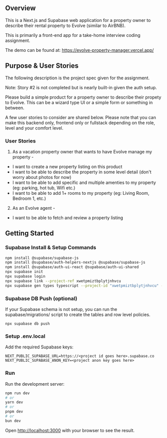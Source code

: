 ## Overview
This is a Next.js and Supabase web application for a property owner to describe their rental property to Evolve (similar to AirBNB). 

This is primarily a front-end app for a take-home interview coding assignment. 

The demo can be found at: https://evolve-property-manager.vercel.app/


## Purpose & User Stories
The following description is the project spec given for the assignment.

Note: Story #2 is not completed but is nearly built-in given the auth setup.

Please build a simple product for a property owner to describe their propety to Evolve. This can be a wizard type UI or a simple form or something in between. 

A few user stories to consider are shared below. Please note that you can make this backend only, frontend only or fullstack depending on the role, level and your comfort level. 

### User Stories
1. As a vacation property owner that wants to have Evolve manage my property - 
-  I want to create a new property listing on this product
-  I want to be able to describe the property in some level detail (don't worry about photos for now)
-  I want to be able to add specific and multiple amenties to my property (eg: parking, hot tub, Wifi etc.) 
-  I want to be able to add 1+ rooms to my property (eg: Living Room, Bedroom 1, etc.)
2. As an Evolve agent - 
-  I want to be able to fetch and review a property listing



## Getting Started

### Supabase Install & Setup Commands
```bash
npm install @supabase/supabase-js
npm install @supabase/auth-helpers-nextjs @supabase/supabase-js
npm install @supabase/auth-ui-react @supabase/auth-ui-shared
npx supabase init
npx supabase login
npx supabase link --project-ref xwetpmiztbplytjnhvcu
npx supabase gen types typescript --project-id "xwetpmiztbplytjnhvcu" --schema public > database.types.ts
```

### Supabase DB Push (optional)
If your Supabase schema is not setup, you can run the supabase/migrations/ script to create the 
tables and row level policies.
```
npx supabase db push
```

### Setup .env.local
Add the required Supabase keys:
```
NEXT_PUBLIC_SUPABASE_URL=https://<project id goes here>.supabase.co
NEXT_PUBLIC_SUPABASE_ANON_KEY=<project anon key goes here>
```


### Run
Run the development server:

```bash
npm run dev
# or
yarn dev
# or
pnpm dev
# or
bun dev
```

Open [http://localhost:3000](http://localhost:3000) with your browser to see the result.


